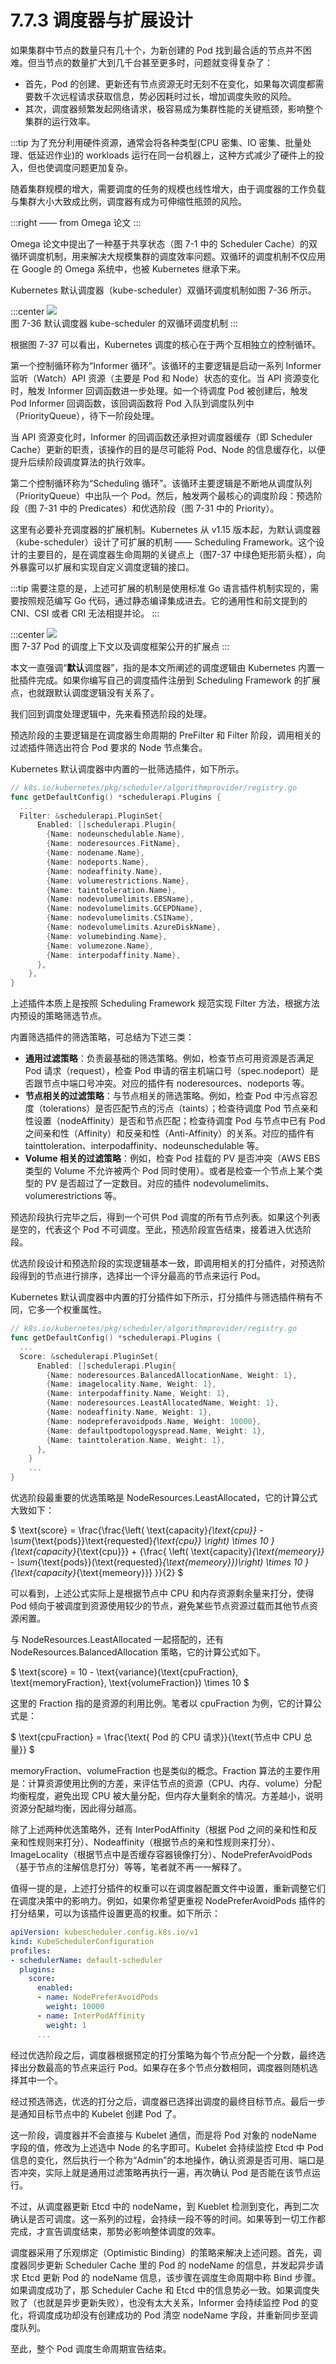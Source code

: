 # 7.7.3 调度器与扩展设计

如果集群中节点的数量只有几十个，为新创建的 Pod 找到最合适的节点并不困难。但当节点的数量扩大到几千台甚至更多时，问题就变得复杂了：
- 首先，Pod 的创建、更新还有节点资源无时无刻不在变化，如果每次调度都需要数千次远程请求获取信息，势必因耗时过长，增加调度失败的风险。
- 其次，调度器频繁发起网络请求，极容易成为集群性能的关键瓶颈，影响整个集群的运行效率。

:::tip <a/>
为了充分利用硬件资源，通常会将各种类型(CPU 密集、IO 密集、批量处理、低延迟作业)的 workloads 运行在同一台机器上，这种方式减少了硬件上的投入，但也使调度问题更加复杂。

随着集群规模的增大，需要调度的任务的规模也线性增大，由于调度器的工作负载与集群大小大致成比例，调度器有成为可伸缩性瓶颈的风险。

:::right
—— from Omega 论文
:::

Omega 论文中提出了一种基于共享状态（图 7-1 中的 Scheduler Cache）的双循环调度机制，用来解决大规模集群的调度效率问题。双循环的调度机制不仅应用在 Google 的 Omega 系统中，也被 Kubernetes 继承下来。

Kubernetes 默认调度器（kube-scheduler）双循环调度机制如图 7-36 所示。

:::center
  ![](../assets/kube-scheduler.svg)<br/>
  图 7-36 默认调度器 kube-scheduler 的双循环调度机制
:::

根据图 7-37 可以看出，Kubernetes 调度的核心在于两个互相独立的控制循环。

第一个控制循环称为“Informer 循环”。该循环的主要逻辑是启动一系列 Informer 监听（Watch）API 资源（主要是 Pod 和 Node）状态的变化。当 API 资源变化时，触发 Informer 回调函数进一步处理。如一个待调度 Pod 被创建后，触发 Pod Informer 回调函数，该回调函数将 Pod 入队到调度队列中（PriorityQueue），待下一阶段处理。

当 API 资源变化时，Informer 的回调函数还承担对调度器缓存（即 Scheduler Cache）更新的职责，该操作的目的是尽可能将 Pod、Node 的信息缓存化，以便提升后续阶段调度算法的执行效率。

第二个控制循环称为“Scheduling 循环”。该循环主要逻辑是不断地从调度队列（PriorityQueue）中出队一个 Pod。然后，触发两个最核心的调度阶段：预选阶段（图 7-31 中的 Predicates）和优选阶段（图 7-31 中的 Priority）。

这里有必要补充调度器的扩展机制。Kubernetes 从 v1.15 版本起，为默认调度器（kube-scheduler）设计了可扩展的机制 —— Scheduling Framework。这个设计的主要目的，是在调度器生命周期的关键点上（图7-37 中绿色矩形箭头框），向外暴露可以扩展和实现自定义调度逻辑的接口。

:::tip <a/>
需要注意的是，上述可扩展的机制是使用标准 Go 语言插件机制实现的，需要按照规范编写 Go 代码，通过静态编译集成进去。它的通用性和前文提到的 CNI、CSI 或者 CRI 无法相提并论。
:::

:::center
  ![](../assets/scheduling-framework-extensions.svg)<br/>
   图 7-37 Pod 的调度上下文以及调度框架公开的扩展点
:::

本文一直强调“**默认**调度器”，指的是本文所阐述的调度逻辑由 Kubernetes 内置一批插件完成。如果你编写自己的调度插件注册到 Scheduling Framework 的扩展点，也就跟默认调度逻辑没有关系了。

我们回到调度处理逻辑中，先来看预选阶段的处理。

预选阶段的主要逻辑是在调度器生命周期的 PreFilter 和 Filter 阶段，调用相关的过滤插件筛选出符合 Pod 要求的 Node 节点集合。

Kubernetes 默认调度器中内置的一批筛选插件，如下所示。
```go
// k8s.io/kubernetes/pkg/scheduler/algorithmprovider/registry.go
func getDefaultConfig() *schedulerapi.Plugins {
  ...
  Filter: &schedulerapi.PluginSet{
      Enabled: []schedulerapi.Plugin{
        {Name: nodeunschedulable.Name},
        {Name: noderesources.FitName},
        {Name: nodename.Name},
        {Name: nodeports.Name},
        {Name: nodeaffinity.Name},
        {Name: volumerestrictions.Name},
        {Name: tainttoleration.Name},
        {Name: nodevolumelimits.EBSName},
        {Name: nodevolumelimits.GCEPDName},
        {Name: nodevolumelimits.CSIName},
        {Name: nodevolumelimits.AzureDiskName},
        {Name: volumebinding.Name},
        {Name: volumezone.Name},
        {Name: interpodaffinity.Name},
      },
    },
}
```

上述插件本质上是按照 Scheduling Framework 规范实现 Filter 方法，根据方法内预设的策略筛选节点。

内置筛选插件的筛选策略，可总结为下述三类：

  - **通用过滤策略**：负责最基础的筛选策略。例如，检查节点可用资源是否满足 Pod 请求（request），检查 Pod 申请的宿主机端口号（spec.nodeport）是否跟节点中端口号冲突。对应的插件有 noderesources、nodeports 等。
  - **节点相关的过滤策略**：与节点相关的筛选策略。例如，检查 Pod 中污点容忍度（tolerations）是否匹配节点的污点（taints）；检查待调度 Pod 节点亲和性设置（nodeAffinity）是否和节点匹配；检查待调度 Pod 与节点中已有 Pod 之间亲和性（Affinity）和反亲和性（Anti-Affinity）的关系。对应的插件有 tainttoleration、interpodaffinity、nodeunschedulable 等。
  - **Volume 相关的过滤策略**：例如，检查 Pod 挂载的 PV 是否冲突（AWS EBS 类型的 Volume 不允许被两个 Pod 同时使用）。或者是检查一个节点上某个类型的 PV 是否超过了一定数目。对应的插件 nodevolumelimits、volumerestrictions 等。

预选阶段执行完毕之后，得到一个可供 Pod 调度的所有节点列表。如果这个列表是空的，代表这个 Pod 不可调度。至此，预选阶段宣告结束，接着进入优选阶段。

优选阶段设计和预选阶段的实现逻辑基本一致，即调用相关的打分插件，对预选阶段得到的节点进行排序，选择出一个评分最高的节点来运行 Pod。

Kubernetes 默认调度器中内置的打分插件如下所示，打分插件与筛选插件稍有不同，它多一个权重属性。

```go
// k8s.io/kubernetes/pkg/scheduler/algorithmprovider/registry.go
func getDefaultConfig() *schedulerapi.Plugins {
  ...
  Score: &schedulerapi.PluginSet{
      Enabled: []schedulerapi.Plugin{
        {Name: noderesources.BalancedAllocationName, Weight: 1},
        {Name: imagelocality.Name, Weight: 1},
        {Name: interpodaffinity.Name, Weight: 1},
        {Name: noderesources.LeastAllocatedName, Weight: 1},
        {Name: nodeaffinity.Name, Weight: 1},
        {Name: nodepreferavoidpods.Name, Weight: 10000},
        {Name: defaultpodtopologyspread.Name, Weight: 1},
        {Name: tainttoleration.Name, Weight: 1},
      },
    }
    ...
}
```

优选阶段最重要的优选策略是 NodeResources.LeastAllocated，它的计算公式大致如下：

$
\text{score} = \frac{\frac{\left( \text{capacity}_{\text{cpu}} - \sum_{\text{pods}}\text{requested}_{\text{cpu}} \right) \times 10 }{\text{capacity}_{\text{cpu}}}  +  {\frac{ \left( \text{capacity}_{\text{memeory}} - \sum_{\text{pods}}(\text{requested}_{\text{memeory}})\right) \times 10 }{\text{capacity}_{\text{memeory}}}   }}{2}
$

可以看到，上述公式实际上是根据节点中 CPU 和内存资源剩余量来打分，使得 Pod 倾向于被调度到资源使用较少的节点，避免某些节点资源过载而其他节点资源闲置。

与 NodeResources.LeastAllocated 一起搭配的，还有 NodeResources.BalancedAllocation 策略，它的计算公式如下。

$
\text{score} = 10 - \text{variance}(\text{cpuFraction}, \text{memoryFraction}, \text{volumeFraction}) \times 10
$

这里的 Fraction 指的是资源的利用比例。笔者以 cpuFraction 为例，它的计算公式是：

$
\text{cpuFraction} =  \frac{\text{ Pod 的 CPU 请求}}{\text{节点中 CPU 总量}}
$

memoryFraction、volumeFraction 也是类似的概念。Fraction 算法的主要作用是：计算资源使用比例的方差，来评估节点的资源（CPU、内存、volume）分配均衡程度，避免出现 CPU 被大量分配，但内存大量剩余的情况。方差越小，说明资源分配越均衡，因此得分越高。

除了上述两种优选策略外，还有 InterPodAffinity（根据 Pod 之间的亲和性和反亲和性规则来打分）、Nodeaffinity（根据节点的亲和性规则来打分）、ImageLocality（根据节点中是否缓存容器镜像打分）、NodePreferAvoidPods（基于节点的注解信息打分）等等，笔者就不再一一解释了。

值得一提的是，上述打分插件的权重可以在调度器配置文件中设置，重新调整它们在调度决策中的影响力。例如，如果你希望更重视 NodePreferAvoidPods 插件的打分结果，可以为该插件设置更高的权重。如下所示：

```yaml
apiVersion: kubescheduler.config.k8s.io/v1
kind: KubeSchedulerConfiguration
profiles:
- schedulerName: default-scheduler
  plugins:
    score:
      enabled:
      - name: NodePreferAvoidPods
        weight: 10000
      - name: InterPodAffinity
        weight: 1
      ...
```

经过优选阶段之后，调度器根据预定的打分策略为每个节点分配一个分数，最终选择出分数最高的节点来运行 Pod。如果存在多个节点分数相同，调度器则随机选择其中一个。

经过预选筛选，优选的打分之后，调度器已选择出调度的最终目标节点。最后一步是通知目标节点中的 Kubelet 创建 Pod 了。

这一阶段，调度器并不会直接与 Kubelet 通信，而是将 Pod 对象的 nodeName 字段的值，修改为上述选中 Node 的名字即可。Kubelet 会持续监控 Etcd 中 Pod 信息的变化，然后执行一个称为“Admin”的本地操作，确认资源是否可用、端口是否冲突，实际上就是通用过滤策略再执行一遍，再次确认 Pod 是否能在该节点运行。

不过，从调度器更新 Etcd 中的 nodeName，到 Kueblet 检测到变化，再到二次确认是否可调度。这一系列的过程，会持续一段不等的时间。如果等到一切工作都完成，才宣告调度结束，那势必影响整体调度的效率。

调度器采用了乐观绑定（Optimistic Binding）的策略来解决上述问题。首先，调度器同步更新 Scheduler Cache 里的 Pod 的 nodeName 的信息，并发起异步请求 Etcd 更新 Pod 的 nodeName 信息，该步骤在调度生命周期中称 Bind 步骤。如果调度成功了，那 Scheduler Cache 和 Etcd 中的信息势必一致。如果调度失败了（也就是异步更新失败），也没有太大关系，Informer 会持续监控 Pod 的变化，将调度成功却没有创建成功的 Pod 清空 nodeName 字段，并重新同步至调度队列。

至此，整个 Pod 调度生命周期宣告结束。
